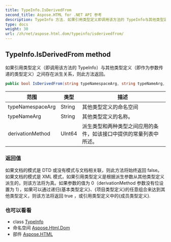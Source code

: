 ```yaml
---
title: TypeInfo.IsDerivedFrom
second_title: Aspose.HTML for .NET API 参考
description: TypeInfo 方法. 如果引用类型定义即调用该方法的 TypeInfo与其他类型定义即作为参数传递的类型定义之间存在派生关系则此方法返回
type: docs
weight: 30
url: /zh/net/aspose.html.dom/typeinfo/isderivedfrom/
---
```

## TypeInfo.IsDerivedFrom method

如果引用类型定义（即调用该方法的 TypeInfo）与其他类型定义（即作为参数传递的类型定义）之间存在派生关系，则此方法返回。

```csharp
public bool IsDerivedFrom(string typeNamespaceArg, string typeNameArg, ulong derivationMethod)
```

| 范围 | 类型 | 描述 |
| --- | --- | --- |
| typeNamespaceArg | String | 其他类型定义的命名空间 |
| typeNameArg | String | 其他类型定义的名称。 |
| derivationMethod | UInt64 | 派生类型和两种类型之间应用的条件，如该接口中提供的常量列表中所述。 |

### 返回值

如果文档的模式是 DTD 或没有模式与文档相关联，则此方法将始终返回 false。如果文档的模式是 XML 模式，如果引用类型定义是根据派生参数从其他类型定义派生的，则该方法将为真。如果参数的值为 0（derivationMethod 参数没有位设置为 1），如果可以通过递归{基本类型定义}、{项目类型定义}的任意组合来达到其他类型定义，则该方法将返回 true ，或引用类型定义中的{成员类型定义}.

### 也可以看看

* class [TypeInfo](../)
* 命名空间 [Aspose.Html.Dom](../../typeinfo/)
* 部件 [Aspose.HTML](../../../)


